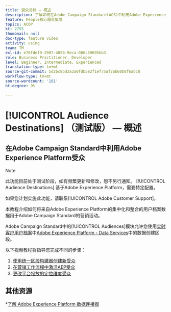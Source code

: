```yaml
---
title: 受众目标 — 概述
description: 了解如何在Adobe Campaign Standard(ACS)中利用Adobe Experience Platform(AEP)受众
feature: People核心服务集成
topics: ACOP
kt: 2755
thumbnail: null
doc-type: feature video
activity: using
team: TM
exl-id: e70fdef9-2907-4858-9eca-006c59695bb3
role: Business Practitioner, Developer
level: Beginner, Intermediate, Experienced
translation-type: tm+mt
source-git-commit: 5d2bc8bd3a3a0fdb5e2f1ef75af2ab60b8f6abc8
workflow-type: tm+mt
source-wordcount: '181'
ht-degree: 9%

---
```


# [!UICONTROL Audience Destinations] （测试版） — 概述

## 在Adobe Campaign Standard中利用Adobe Experience Platform受众

>[!NOTE]
>
>此功能目前处于测试阶段，如有频繁更新和修改，恕不另行通知。 [!UICONTROL Audience Destinations] 基于Adobe Experience Platform，需要特定配置。
>
>如果您计划实施此功能，请联系[!UICONTROL Adobe Customer Support]。


本教程介绍如何将来自Adobe Experience Platform的集中化和整合的用户档案数据用于Adobe Campaign Standard的营销活动。

Adobe Campaign Standard中的[!UICONTROL Audiences]模块允许您使用[实时客户用户档案](https://docs.adobe.com/content/help/en/platform-learn/tutorials/profiles/understanding-the-real-time-customer-profile.html)中[Adobe Experience Platform - Data Services](https://www.adobe.io/apis/experienceplatform/home/services.html)中的数据创建区段。

以下视频教程将指导您完成不同的步骤：

1. [使用统一区段构建器创建新受众](/help/profiles-and-audiences/audience-destinations/creating-audiences-using-segment-builder.md)
2. [在营销工作流程中激活AEP受众](/help/profiles-and-audiences/audience-destinations/activating-aep-audiences.md)
3. [更改平台投放的定位维度受众](/help/profiles-and-audiences/audience-destinations/changing-targeting-dimension.md)

## 其他资源

*[了解 Adobe Experience Platform 数据连接器](/help/administrating/adobe-experience-platform-data-connector/understanding-the-adobe-experience-platform-data-connector.md)
